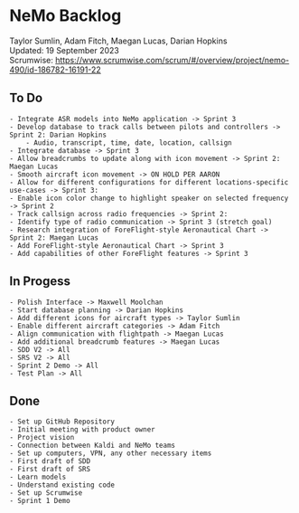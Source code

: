 # NeMo Backlog
Taylor Sumlin, Adam Fitch, Maegan Lucas, Darian Hopkins<br>
Updated: 19 September 2023<br>
Scrumwise: https://www.scrumwise.com/scrum/#/overview/project/nemo-490/id-186782-16191-22

## To Do
    - Integrate ASR models into NeMo application -> Sprint 3
    - Develop database to track calls between pilots and controllers -> Sprint 2: Darian Hopkins
        - Audio, transcript, time, date, location, callsign
    - Integrate database -> Sprint 3
    - Allow breadcrumbs to update along with icon movement -> Sprint 2: Maegan Lucas
    - Smooth aircraft icon movement -> ON HOLD PER AARON
    - Allow for different configurations for different locations-specific use-cases -> Sprint 3:
    - Enable icon color change to highlight speaker on selected frequency -> Sprint 2
    - Track callsign across radio frequencies -> Sprint 2:
    - Identify type of radio communication -> Sprint 3 (stretch goal)
    - Research integration of ForeFlight-style Aeronautical Chart -> Sprint 2: Maegan Lucas
    - Add ForeFlight-style Aeronautical Chart -> Sprint 3
    - Add capabilities of other ForeFlight features -> Sprint 3

## In Progess
    - Polish Interface -> Maxwell Moolchan
    - Start database planning -> Darian Hopkins
    - Add different icons for aircraft types -> Taylor Sumlin
    - Enable different aircraft categories -> Adam Fitch
    - Align communication with flightpath -> Maegan Lucas
    - Add additional breadcrumb features -> Maegan Lucas
    - SDD V2 -> All
    - SRS V2 -> All
    - Sprint 2 Demo -> All
    - Test Plan -> All

## Done
    - Set up GitHub Repository
    - Initial meeting with product owner
    - Project vision
    - Connection between Kaldi and NeMo teams
    - Set up computers, VPN, any other necessary items 
    - First draft of SDD 
    - First draft of SRS
    - Learn models
    - Understand existing code 
    - Set up Scrumwise 
    - Sprint 1 Demo
